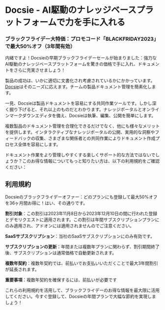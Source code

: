 # Docsie - AI駆動のナレッジベースプラットフォームで力を手に入れる

### ブラックフライデー大特価：プロモコード「BLACKFRIDAY2023」で最大50%オフ（3年間有効）

内緒ですよ！Docsieの早期ブラックフライデーセールが始まりました：強力なAI駆動のナレッジベースプラットフォームを驚きの価格で手に入れ、ドキュメントをさらに充実させましょう！

製品の成功は、いかに適切に文書化され考慮されているかにかかっています。[Docsie](https://www.docsie.io/)はそのニーズに応えます。チームの製品ドキュメント管理を簡素化します。

一見、Docsieは製品ドキュメントを容易にする共同作業ツールです。しかし深く掘り下げると、それ以上のものだとわかります。ナレッジポータルとオンラインマークダウンエディタを備え、Docsieは執筆、編集、公開を簡単にします。

複数製品のドキュメント管理を合理化できるだけでなく、他にも様々なメリットを提供します。インタラクティブなナレッジポータルの公開、実用的な洞察やフィードバックの収集、さまざまな関係者との共同作業によりドキュメント作成プロセス全体を容易にします。

ドキュメント作業をより管理しやすくする楽しくサポート的な方法ではないでしょうか？このお得な情報についてもっと知りたい方は、以下の利用規約をご確認ください：

## 利用規約

Docsieのブラックフライデーオファー：どのプランにも登録して最大50%オフを36ヶ月間お得に！はい、その通りです。

**割引対象**：この割引は2023年11月8日から2023年12月10日の間に行われた登録とデモリクエストに適用されます。この割引は年間サブスクリプションプランにのみ適用され、アドオンには適用されませんのでご注意ください。

**SaaSサブスクリプション**：当社のSaaSサブスクリプションにのみ有効です。

**サブスクリプションの更新**：年間または複数年プランに関わらず、割引期間終了後、サブスクリプションは通常価格で自動更新されます。

**複数年契約**：複数年契約では、前払いでお支払いいただくことで最大3年間割引が延長されます。

**重要事項**：複数年契約を確保するには、前払いが必要です

これらの利用規約を活用して、ブラックフライデーのお得な情報を最大限に活用してください。今すぐ登録して、Docsieの年間プランで大幅な節約を実現しましょう！